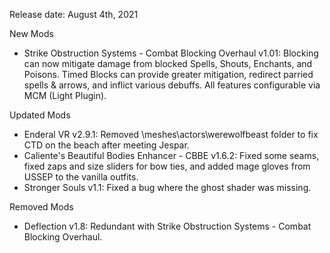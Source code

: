 
Release date: August 4th, 2021

New Mods
- Strike Obstruction Systems - Combat Blocking Overhaul v1.01: Blocking can now mitigate damage from blocked Spells, Shouts, Enchants, and Poisons. Timed Blocks can provide greater mitigation, redirect parried spells & arrows, and inflict various debuffs. All features configurable via MCM (Light Plugin).

Updated Mods
- Enderal VR v2.9.1:  Removed \meshes\actors\werewolfbeast folder to fix CTD on the beach after meeting Jespar.  
- Caliente's Beautiful Bodies Enhancer - CBBE v1.6.2: Fixed some seams, fixed zaps and size sliders for bow ties, and added mage gloves from USSEP to the vanilla outfits.
- Stronger Souls v1.1: Fixed a bug where the ghost shader was missing.

Removed Mods
- Deflection v1.8:  Redundant with Strike Obstruction Systems - Combat Blocking Overhaul.
